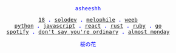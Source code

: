<p align="center" style="color:blue"><samp>asheeshh</samp></p>        <p align="center" style="color:blue">        <samp>            <a href="">18</a> .            <a href="">solodev</a> .            <a href="">melophile</a> .            <a href="">weeb</a></br>            <a href="">python</a> .            <a href="">javascript</a> .            <a href="">react</a> .            <a href="">rust</a> .            <a href="">ruby</a> .            <a href="">go</a></br>            <a href="https://open.spotify.com/track/0OETBTML0RzlfM4zofCsqa">spotify</a> .            <a href="https://open.spotify.com/track/0OETBTML0RzlfM4zofCsqa">don't say you're ordinary</a> .            <a href="https://open.spotify.com/track/0OETBTML0RzlfM4zofCsqa">almost monday</a>        </samp>        </p>        <p align="center" style="color:blue"><samp>桜の花</samp></p>